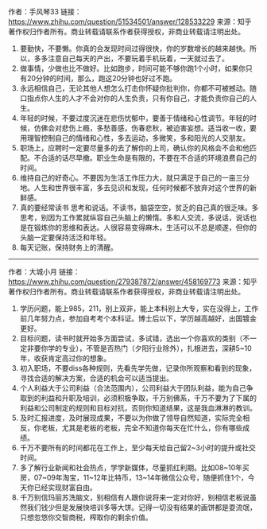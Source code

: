 作者：手风琴33
链接：https://www.zhihu.com/question/51534501/answer/128533229
来源：知乎
著作权归作者所有。商业转载请联系作者获得授权，非商业转载请注明出处。

1. 要勤快，不要懒。你真的会发现时间过得很快，你的岁数增长的越来越快。所以，多多注意自己每天的产出，不要玩着手机玩着，一天就过去了。
2. 做事情，少做也比不做好。比如跑步，时间可能不够你跑1个小时，如果你只有20分钟的时间，那么，跑这20分钟也好过不跑。
3. 永远相信自己，无论其他人想怎么打击你怀疑你批判你，你都不可被撼动。随口指点你人生的人才不会对你的人生负责，只有你自己，才能负责你自己的人生。
4. 年轻的时候，不要过度沉迷在悲伤忧郁中，要善于情绪和心性调节。年轻的时候，仿佛会对悲伤上瘾，多愁善感，伤春悲秋，被迫害妄想。适当收一收，要用理智控制自己的情绪和心性，多去运动，多微笑，多和阳光的人交朋友。
5. 职场上，应聘时一定要尽量多的去了解你的上司，确认你的风格会不会和他匹配。不合适的话尽早撤。职业生命是有限的，不要在不合适的环境浪费自己的时间。
6. 维持自己的好奇心。不要因为生活工作压力大，就只满足于自己的一亩三分地。人生和世界很丰富，多去见识和发现，任何时候都不放弃对这个世界的新鲜感。
7. 真的要经常读书 思考和说话。不读书，脑袋空空，贫乏的自己真的很乏味。多思考，别因为工作累就纵容自己头脑上的懒惰。多和人交流，多说话，说话也是在锻炼你的思维和表达。人很容易变得麻木，生活可以不总是顺遂，但你的头脑一定要保持活泛和年轻。
8. 每天记账，保持财务上的清醒。

-----------
作者：大城小月
链接：https://www.zhihu.com/question/279387872/answer/458169773
来源：知乎
著作权归作者所有。商业转载请联系作者获得授权，非商业转载请注明出处。

1. 学历问题，能上985，211，别上双非，能上本科别上大专，实在没得上，工作前几年努力点，参加自考考个本科证。博士后以下，学历越高越好，出国镀金更好。
2. 目标问题，读书时就开始多方面尝试，多试错，选出一个你喜欢的类别（不一定非要你学的专业），不管是否热门（夕阳行业除外），扎根进去，深耕5~10年，收获肯定高过你的想象。
3. 初入职场，不要diss各种规则，先看先学先做，记录你所观察和看到的现象，寻找合适的解决方案，合适的机会可以适当提出。
4. 个人利益大于公司利益（合法范围内），公司利益大于团队利益，能为自己争取到的利益和升职及培训，必须积极争取，千万别佛系，千万不要为了下属的利益和公司制定的规则和目标对抗，否则你知道结果，这是我血淋淋的教训。
5. 及时汇报进度，及时展现成果，不要以为你做了领导自然知道，实际完全相反，你老板，尤其是老板的老板，完全不知道你每天在忙什么，你有哪些成绩。
6. 千万不要所有的时间都花在工作上，至少每天给自己留2~3小时的提升或社交时间。
7. 多了解行业新闻和社会热点，学学新媒体，尽量抓红利期。比如08~10年买房，07~09年淘宝，11~12年比特币，13~14年微信公众号，随便抓住1个，今天你已经实现财富自由。
8. 千万别信玛丽苏洗脑文，别相信有人跟你说将来一定对你好，别相信老板说虽然我们钱少但是发展快培训多等大饼。记得一切没有结果的画饼都是耍流氓，只想忽悠你交智商税，榨取你的剩余价值。
